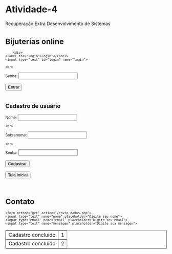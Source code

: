 # Atividade-4
Recuperação Extra Desenvolvimento de Sistemas
<DOCTYPE HTML>
<html lang="pt-br">
	<head>
		<title>
			Loja de Bijuterias
		</title>
		<meta charset="UTF-8">
	</head>
	<body>
    <small>
         <h1>Bijuterias online</h1>

		<div>
    <label for="login">Login:</label>
    <input type="text" id="login" name="login">
</div>

	<br>
	
<div>
    <label for="senha">Senha:</label>
    <input type="senha" id="senha" name="senha"
           minlength="8" required>
</div>

<br>

<input type="submit" value="Entrar" onclick="msg()">
<script>
function msg() {
  alert("Tela logada");
}
</script>
<br>
<br>

<h2> Cadastro de usuário</h2>

<div>
    <label for="nome">Nome:</label>
    <input type="text" id="nome" name="Nome">
</div>

	<br>
    
<div>
    <label for="sobrenome">Sobrenome:</label>
    <input type="text" id="sobrenome" name="sobrenome">
</div>

	<br>
	
<div>
    <label for="senha">Senha:</label>
    <input type="senha" id="senha" name="senha"
           minlength="8" required>
</div>

<br>

<input type="submit" value="Cadastrar">
<form>
<br>
  <input type="button" value="Tela inicial" onclick="msg()">
</form>
<script>
function msg() {
  alert("Loja de Bijuterias");
}
</script>
<br>

<h1>Contato</h1>

	<form method="get" action="/envio_dados.php">
    <input type="text" name="nome" placeholder="Digite seu nome">
    <input type="email" name="email" placeholder="Digite seu email">
    <input type="text" name="mensagem" placeholder="Digite sua mensagem">
</form>
<script>
function displayResult(){
    alert(document.getElementById("Mensagens cadastradas").rows.length);
}
</script>
<table id="Mensagens cadastradas" border="1">
    <tr>
        <td>Cadastro concluído</td>
        <td>1</td>
    </tr>
    <tr>
        <td>Cadastro concluído</td>
        <td>2</td>
    </tr>
</table>
